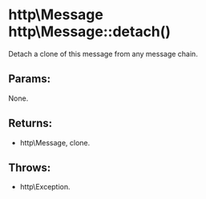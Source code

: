 # http\Message http\Message::detach()

Detach a clone of this message from any message chain.

## Params:

None.

## Returns:

* http\Message, clone.

## Throws:

* http\Exception.
